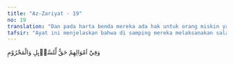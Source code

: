 ```yaml
---
title: "Az-Zariyat - 19"
no: 19
translation: "Dan pada harta benda mereka ada hak untuk orang miskin yang meminta dan orang miskin yang tidak meminta. "
tafsir: "Ayat ini menjelaskan bahwa di samping mereka melaksanakan salat wajib dan sunah, mereka juga selalu mengeluarkan infaq fi sabilillah dengan mengeluarkan zakat wajib atau sumbangan derma atau sokongan sukarela karena mereka memandang bahwa pada harta-harta mereka itu ada hak fakir miskin yang meminta dan orang miskin yang tidak meminta bagian karena merasa malu untuk meminta. Ibnu Jarir meriwayatkan sebuah hadis dari Abu Hurairah bahwa Nabi Muhammad saw pernah menerangkan siapa saja yang tergolong orang miskin, dengan sabdanya: Bukanlah orang miskin itu yang tidak diberi sebiji dan dua biji kurma atau sesuap dan dua suap makanan. Beliau ditanya, \"(Jika demikian) siapakah yang dinamakan miskin itu?\" Beliau menjawab, \"Orang yang tidak mempunyai apa yang diperlukan dan tidak dikenal tempatnya sehingga tidak diberikan sedekah kepadanya. Itulah orang yang mahrum tidak dapat bagian.\" (Riwayat Ibnu Jarir dari Abu Hurairah) Di dalam Al-Qur'an terdapat tiga kelompok ayat yang selalu ber dampingan, tidak dapat dipisahkan yaitu perintah untuk salat danmengeluarkan zakat, perintah supaya taat kepada Allah dan rasulNya, dan perintah untuk bersyukur kepada Allah dan kedua ibubapak. Setelah Allah menerangkan sifat-sifat orang yang bertakwa, maka Allah menjelaskan bahwa mereka itu melihat dengan hati nurani tanda-tanda kekuasaan Allah pada alam kosmos, pada alam semesta yang melintang di sekelilingnya, di bumi dan di langit sehingga memiliki ketenangan jiwa, sebagai tanda seorang yang sudah makrifah kepada Allah."
---
```


وَفِيْٓ اَمْوَالِهِمْ حَقٌّ لِّلسَّاۤىِٕلِ وَالْمَحْرُوْمِ 
